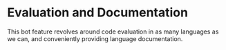 # Evaluation and Documentation
This bot feature revolves around code evaluation in as many languages as we can, and conveniently providing language documentation.
